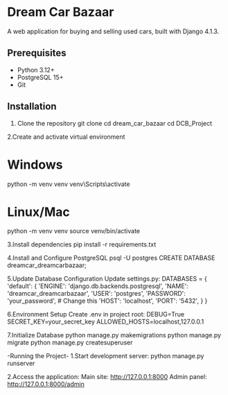 # Dream Car Bazaar

A web application for buying and selling used cars, built with Django 4.1.3.

## Prerequisites

- Python 3.12+
- PostgreSQL 15+
- Git

## Installation

1. Clone the repository
git clone <your-repository-url>
cd dream_car_bazaar
cd DCB_Project

2.Create and activate virtual environment
# Windows
python -m venv venv
venv\Scripts\activate

# Linux/Mac
python -m venv venv
source venv/bin/activate

3.Install dependencies
pip install -r requirements.txt

4.Install and Configure PostgreSQL
psql -U postgres
CREATE DATABASE dreamcar_dreamcarbazaar;

5.Update Database Configuration Update settings.py:
DATABASES = {
    'default': {
        'ENGINE': 'django.db.backends.postgresql',
        'NAME': 'dreamcar_dreamcarbazaar',
        'USER': 'postgres',
        'PASSWORD': 'your_password',  # Change this
        'HOST': 'localhost',
        'PORT': '5432',
    }
}

6.Environment Setup Create .env in project root:
DEBUG=True
SECRET_KEY=your_secret_key
ALLOWED_HOSTS=localhost,127.0.0.1

7.Initialize Database
python manage.py makemigrations
python manage.py migrate
python manage.py createsuperuser

-Running the Project-
1.Start development server:
python manage.py runserver

2.Access the application:
Main site: http://127.0.0.1:8000
Admin panel: http://127.0.0.1:8000/admin
